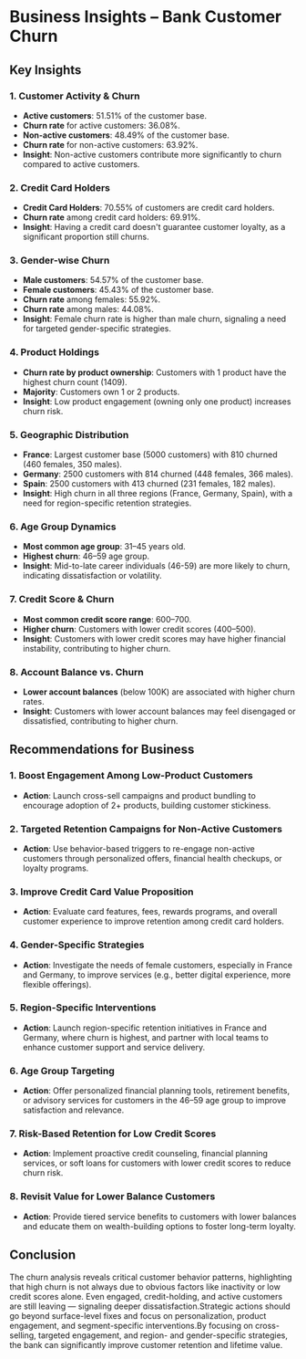 # Business Insights – Bank Customer Churn

## Key Insights

### 1. Customer Activity & Churn
- **Active customers**: 51.51% of the customer base.
- **Churn rate** for active customers: 36.08%.
- **Non-active customers**: 48.49% of the customer base.
- **Churn rate** for non-active customers: 63.92%.
- **Insight**: Non-active customers contribute more significantly to churn compared to active customers.

### 2. Credit Card Holders
- **Credit Card Holders**: 70.55% of customers are credit card holders.
- **Churn rate** among credit card holders: 69.91%.
- **Insight**: Having a credit card doesn't guarantee customer loyalty, as a significant proportion still churns.

### 3. Gender-wise Churn
- **Male customers**: 54.57% of the customer base.
- **Female customers**: 45.43% of the customer base.
- **Churn rate** among females: 55.92%.
- **Churn rate** among males: 44.08%.
- **Insight**: Female churn rate is higher than male churn, signaling a need for targeted gender-specific strategies.

### 4. Product Holdings
- **Churn rate by product ownership**: Customers with 1 product have the highest churn count (1409).
- **Majority**: Customers own 1 or 2 products.
- **Insight**: Low product engagement (owning only one product) increases churn risk.

### 5. Geographic Distribution
- **France**: Largest customer base (5000 customers) with 810 churned (460 females, 350 males).
- **Germany**: 2500 customers with 814 churned (448 females, 366 males).
- **Spain**: 2500 customers with 413 churned (231 females, 182 males).
- **Insight**: High churn in all three regions (France, Germany, Spain), with a need for region-specific retention strategies.

### 6. Age Group Dynamics
- **Most common age group**: 31–45 years old.
- **Highest churn**: 46–59 age group.
- **Insight**: Mid-to-late career individuals (46-59) are more likely to churn, indicating dissatisfaction or volatility.

### 7. Credit Score & Churn
- **Most common credit score range**: 600–700.
- **Higher churn**: Customers with lower credit scores (400–500).
- **Insight**: Customers with lower credit scores may have higher financial instability, contributing to higher churn.

### 8. Account Balance vs. Churn
- **Lower account balances** (below 100K) are associated with higher churn rates.
- **Insight**: Customers with lower account balances may feel disengaged or dissatisfied, contributing to higher churn.

## Recommendations for Business

### 1. Boost Engagement Among Low-Product Customers
- **Action**: Launch cross-sell campaigns and product bundling to encourage adoption of 2+ products, building customer stickiness.

### 2. Targeted Retention Campaigns for Non-Active Customers
- **Action**: Use behavior-based triggers to re-engage non-active customers through personalized offers, financial health checkups, or loyalty programs.

### 3. Improve Credit Card Value Proposition
- **Action**: Evaluate card features, fees, rewards programs, and overall customer experience to improve retention among credit card holders.

### 4. Gender-Specific Strategies
- **Action**: Investigate the needs of female customers, especially in France and Germany, to improve services (e.g., better digital experience, more flexible offerings).

### 5. Region-Specific Interventions
- **Action**: Launch region-specific retention initiatives in France and Germany, where churn is highest, and partner with local teams to enhance customer support and service delivery.

### 6. Age Group Targeting
- **Action**: Offer personalized financial planning tools, retirement benefits, or advisory services for customers in the 46–59 age group to improve satisfaction and relevance.

### 7. Risk-Based Retention for Low Credit Scores
- **Action**: Implement proactive credit counseling, financial planning services, or soft loans for customers with lower credit scores to reduce churn risk.

### 8. Revisit Value for Lower Balance Customers
- **Action**: Provide tiered service benefits to customers with lower balances and educate them on wealth-building options to foster long-term loyalty.

## Conclusion
The churn analysis reveals critical customer behavior patterns, highlighting that high churn is not always due to obvious factors like inactivity or low credit scores alone. Even engaged, credit-holding, and active customers are still leaving — signaling deeper dissatisfaction.Strategic actions should go beyond surface-level fixes and focus on personalization, product engagement, and segment-specific interventions.By focusing on cross-selling, targeted engagement, and region- and gender-specific strategies, the bank can significantly improve customer retention and lifetime value.

